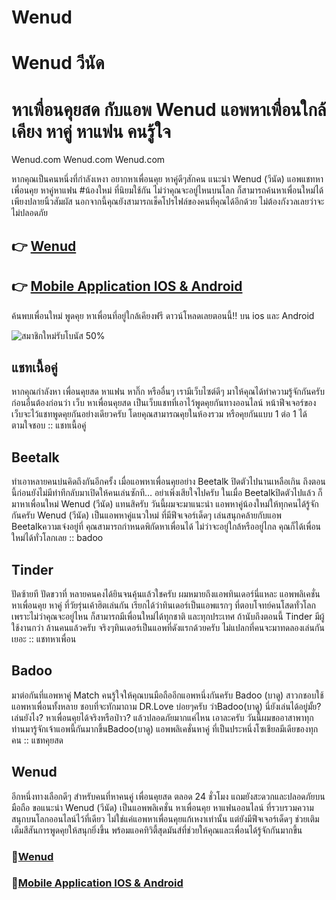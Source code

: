 # Wenud
# Wenud วีนัด
# หาเพื่อนคุยสด กับแอพ Wenud แอพหาเพื่อนใกล้เคียง หาคู่ หาแฟน คนรู้ใจ

Wenud.com
Wenud.com
Wenud.com

  หากคุณเป็นคนหนึ่งที่กำลังเหงา อยากหาเพื่อนคุย หาคู่ดีๆสักคน แนะนำ Wenud (วีนัด) แอพแชทหาเพื่อนคุย หาคู่หาแฟน #น้องใหม่ ที่นิยมใช้กัน  ไม่ว่าคุณจะอยู่ไหนบนโลก ก็สามารถค้นหาเพื่อนใหม่ได้เพียงปลายนิ้วสัมผัส นอกจากนี้คุณยังสามารถเช็คโปรไฟล์ของคนที่คุณได้อีกด้วย ไม่ต้องกังวลเลยว่าจะไม่ปลอดภัย

## 👉 [Wenud](https://wenud.com/)
## 👉 [Mobile Application IOS & Android](http://wenud.net/store)

ค้นพบเพื่อนใหม่ พูดคุย หาเพื่อนที่อยู่ใกล้เคียงฟรี ดาวน์โหลดเลยตอนนี้!! บน ios และ Android

![สมาชิกใหม่รับโบนัส 50%](https://pgslot77.com/wp-content/uploads/2022/02/%E0%B8%AA%E0%B8%A1%E0%B8%B2%E0%B8%8A%E0%B8%B4%E0%B8%81%E0%B9%83%E0%B8%AB%E0%B8%A1%E0%B9%88_pgslot77-e1656423332657.jpg)


## แชทเนื้อคู่
หากคุณกำลังหา เพื่อนคุยสด หาแฟน หากิ๊ก หรืออื่นๆ เรามีเว็บไซต์ดีๆ มาให้คุณได้ทำความรู้จักกันครับ ก่อนอื่นต้องก่อนว่า เว็บ หาเพื่อนคุยสด เป็นเว็บแชทที่เอาไว้พูดคุยกันทางออนไลน์ หน้าฟีจเจอร์ของเว็บจะไว้แชทพูดคุยกันอย่างเดียวครับ โดยคุณสามารณคุยในห้องรวม หรือคุยกันแบบ 1 ต่อ 1 ได้ตามใจชอบ :: แชทเนื้อคู่

## Beetalk
ทำเอาหลายคนบ่นคิดถึงกันอีกครั้ง เมื่อแอพหาเพื่อนคุยอย่าง Beetalk ปิดตัวไปนานเหลือเกิน ถึงตอนนี้ก่อนยังไม่มีท่าทีกลับมาเปิดให้คนเล่นซักที… อย่าเพิ่งเสียใจไปครับ ในเมื่อ Beetalkปิดตัวไปแล้ว  ก็มาหาเพื่อนใหม่ Wenud (วีนัด) แทนสิครับ วันนี้ผมจะมาแนะนำ แอพหาคู่น้องใหม่ให้ทุกคนได้รู้จักกันครับ Wenud (วีนัด) เป็นแอพหาคู่แนวใหม่ ที่มีฟีจเจอร์เด็ดๆ เล่นสนุกคล้ายกับแอพ Beetalkความเจ๋งอยู่ที่ คุณสามารถกำหนดพิกัดหาเพื่อนได้ ไม่ว่าจะอยู่ใกล้หรืออยู่ไกล คุณก็ได้เพื่อนใหม่ได้ทั่วโลกเลย :: badoo

## Tinder
ปัดซ้ายที ปัดขวาที่ หลายคนคงได้ยินจนคุ้นแล้วใชครับ ผมหมายถึงแอพทินเดอร์นี่แหละ แอพพลิเคชั่นหาเพื่อนคุย หาคู่ ที่วัยรุ่นเค้าฮิตเล่นกัน  เรียกได้ว่าทินเดอร์เป็นแอพแรกๆ ที่ตอบโจทย์คนโสดทั่วโลก เพราะไม่ว่าคุณจะอยู่ไหน ก็สามารถมีเพื่อนใหม่ได้ทุกชาติ และทุกประเทศ ถ้านับถึงตอนนี้ Tinder มีผู้ใช้งานกว่า ล้านคนแล้วครับ จริงๆทินเดอร์เป็นแอพที่ดังแรกด้วยครับ ไม่แปลกที่คนจะมาทดลองเล่นกันเยอะ   :: แชทหาเพื่อน

## Badoo
มาต่อกันที่แอพหาคู่ Match คนรู้ใจให้คุณบนมือถืออีกแอพหนึ่งกันครับ Badoo (บาดู) สาวกชอบใช้แอพหาเพื่อนทั้งหลาย ชอบที่จะทักมาถาม DR.Love บ่อยๆครับ ว่าBadoo(บาดู) นี่ยังเล่นได้อยู่มั้ย? เล่นยังไง? หาเพื่อนคุยได้จริงหรือป่าว? แล้วปลอดภัยมากแค่ไหน เอาละครับ วันนี้ผมขออาสาพาทุกท่านมารู้จักเจ้าแอพนี้กันมากขึ้นBadoo(บาดู) แอพพลิเคชั่นหาคู่ ที่เป็นประหนึ่งโซเชียลมีเดียของทุกคน :: แชทคุยสด

## Wenud
อีกหนึ่งทางเลือกดีๆ สำหรับคนที่หาคนคู่ เพื่อนคุยสด ตลอด 24 ชั่วโมง แถมยังสะดวกและปลอดภัยบนมือถือ ขอแนะนำ Wenud (วีนัด) เป็นแอพพลิเคชั่น หาเพื่อนคุย หาแฟนออนไลน์ ที่รวบรวมความสนุกบนโลกออนไลน์ไว้ที่เดียว  ไม่ใช่แค่แอพหาเพื่อนคุยแก้เหงาเท่านั้น แต่ยังมีฟีจเจอร์เด็ดๆ ช่วยเติมเต็มสีสันการพูดคุยให้สนุกยิ่งขึ้น พร้อมแอคทิวิตี้สุดมันส์ที่ช่วยให้คุณและเพื่อนได้รู้จักกันมากขึ้น

### 🧧[Wenud](https://wenud.com/)
### 🧧[Mobile Application IOS & Android](http://wenud.net/store)
